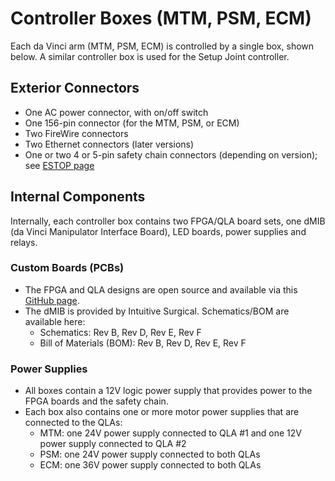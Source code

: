 # Controller Boxes (MTM, PSM, ECM)

Each da Vinci arm (MTM, PSM, ECM) is controlled by a single box, shown below. A similar controller box is used for the Setup Joint controller.

## Exterior Connectors
* One AC power connector, with on/off switch
* One 156-pin connector (for the MTM, PSM, or ECM)
* Two FireWire connectors
* Two Ethernet connectors (later versions)
* One or two 4 or 5-pin safety chain connectors (depending on version); see [ESTOP page](/jhu-dvrk/sawIntuitiveResearchKit/ESTOP)

## Internal Components 

Internally, each controller box contains two FPGA/QLA board sets, one dMIB (da Vinci Manipulator Interface Board), LED boards, power supplies and relays.

### Custom Boards (PCBs)
* The FPGA and QLA designs are open source and available via this [GitHub page](http://jhu-cisst.github.io/mechatronics/).
* The dMIB is provided by Intuitive Surgical. Schematics/BOM are available here:
  * Schematics: Rev B, Rev D, Rev E, Rev F
  * Bill of Materials (BOM): Rev B, Rev D, Rev E, Rev F

### Power Supplies
* All boxes contain a 12V logic power supply that provides power to the FPGA boards and the safety chain.
* Each box also contains one or more motor power supplies that are connected to the QLAs:
  * MTM: one 24V power supply connected to QLA #1 and one 12V power supply connected to QLA #2
  * PSM: one 24V power supply connected to both QLAs
  * ECM: one 36V power supply connected to both QLAs